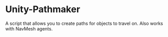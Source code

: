 # Unity-Pathmaker
A script that allows you to create paths for objects to travel on. Also works with NavMesh agents.
